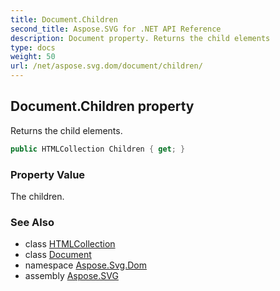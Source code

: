 ```yaml
---
title: Document.Children
second_title: Aspose.SVG for .NET API Reference
description: Document property. Returns the child elements
type: docs
weight: 50
url: /net/aspose.svg.dom/document/children/
---
```

## Document.Children property

Returns the child elements.

```csharp
public HTMLCollection Children { get; }
```

### Property Value

The children.

### See Also

* class [HTMLCollection](../../../aspose.svg.collections/htmlcollection/)
* class [Document](../)
* namespace [Aspose.Svg.Dom](../../../aspose.svg.dom/)
* assembly [Aspose.SVG](../../../)
